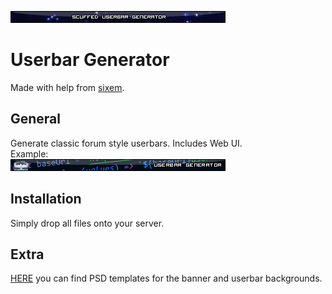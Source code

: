 ![banner](template/banner.png)
# Userbar Generator

Made with help from [sixem](https://github.com/sixem).

## General
Generate classic forum style userbars. Includes Web UI.  
Example:  
![example userbar](template/example_ub.png)

## Installation
Simply drop all files onto your server.

## Extra
[HERE](template/) you can find PSD templates for the banner and userbar backgrounds.
